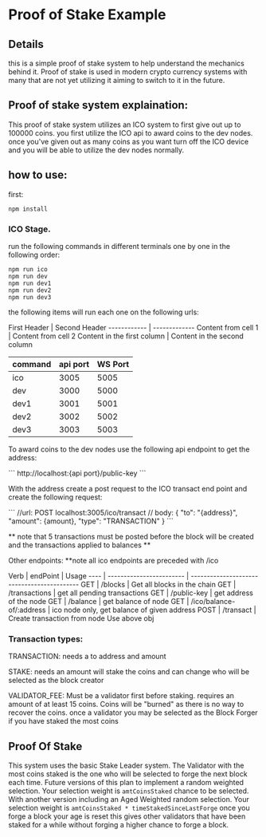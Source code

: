 # Proof of Stake Example

## Details

<p>this is a simple proof of stake system to help understand the mechanics behind it. Proof of stake is used in modern crypto currency systems with many that are not yet utilizing it aiming to switch to it in the future.</p>

## Proof of stake system explaination:

<p>This proof of stake system utilizes an ICO system to first give out up to 100000 coins. you first utilize the ICO api to award coins to the dev nodes. once you've given out as many coins as you want turn off the ICO device and you will be able to utilize the dev nodes normally.</p>

## how to use:

<p>first:</P>

```
npm install
```

### ICO Stage.

<p>run the following commands in different terminals one by one in the following order:</p>

```
npm run ico
npm run dev
npm run dev1
npm run dev2
npm run dev3
```

<p>the following items will run each one on the following urls:</p>
First Header | Second Header
------------ | -------------
Content from cell 1 | Content from cell 2
Content in the first column | Content in the second column

| command | api port | WS Port |
| ------- | -------- | ------- |
| ico     | 3005     | 5005    |
| dev     | 3000     | 5000    |
| dev1    | 3001     | 5001    |
| dev2    | 3002     | 5002    |
| dev3    | 3003     | 5003    |

<p>To award coins to the dev nodes use the following api endpoint to get the address:</p>
```
http://localhost:{api port}/public-key
```
<p>With the address create a post request to the ICO transact end point and create the following request:</p>
```
//url: 
POST localhost:3005/ico/transact
// body: 
{
    "to": "{address}",
    "amount": {amount},
    "type": "TRANSACTION"
}
```
<p>** note that 5 transactions must be posted before the block will be created and the transactions applied to balances **</p>

<p>Other endpoints: **note all ico endpoints are preceded with /ico</p>
Verb | endPoint                 | Usage                                       
---- | ------------------------ | ------------------------------------------- 
GET  | /blocks                  | Get all blocks in the chain                 
GET  | /transactions            | get all pending transactions                
GET  | /public-key              | get address of the node                     
GET  | /balance                 | get balance of node                         
GET  | /ico/balance-of/:address | ico node only, get balance of given address 
POST | /transact                | Create transaction from node Use above obj

### Transaction types:

<p>TRANSACTION: needs a to address and amount</p>
<p>STAKE: needs an amount will stake the coins and can change who will be selected as the block creator</p>
<p>VALIDATOR_FEE: Must be a validator first before staking. requires an amount of at least 15 coins. Coins will be "burned" as there is no way to recover the coins. once a validator you may be selected as the Block Forger if you have staked the most coins</p>

## Proof Of Stake

This system uses the basic Stake Leader system. The Validator with the most coins staked is the one who will be selected to forge the next block each time. Future versions of this plan to implement a random weighted selection. Your selection weight is `amtCoinsStaked` chance to be selected. With another version including an Aged Weighted random selection. Your selection weight is `amtCoinsStaked * timeStakedSinceLastForge` once you forge a block your age is reset this gives other validators that have been staked for a while without forging a higher chance to forge a block.
